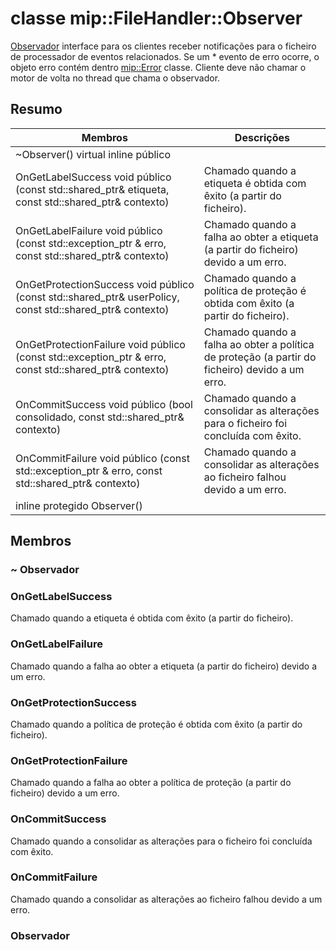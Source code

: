 # <a name="class-mipfilehandlerobserver"></a>classe mip::FileHandler::Observer 
[Observador](#classmip_1_1_file_handler_1_1_observer) interface para os clientes receber notificações para o ficheiro de processador de eventos relacionados.
Se um * evento de erro ocorre, o objeto erro contém dentro [mip::Error](#classmip_1_1_error) classe. Cliente deve não chamar o motor de volta no thread que chama o observador.
  
## <a name="summary"></a>Resumo
 Membros                        | Descrições                                
--------------------------------|---------------------------------------------
~Observer() virtual inline público  |  
OnGetLabelSuccess void público (const std::shared_ptr<ContentLabel>& etiqueta, const std::shared_ptr<void>& contexto)  |  Chamado quando a etiqueta é obtida com êxito (a partir do ficheiro).
OnGetLabelFailure void público (const std::exception_ptr & erro, const std::shared_ptr<void>& contexto)  |  Chamado quando a falha ao obter a etiqueta (a partir do ficheiro) devido a um erro.
OnGetProtectionSuccess void público (const std::shared_ptr<UserPolicy>& userPolicy, const std::shared_ptr<void>& contexto)  |  Chamado quando a política de proteção é obtida com êxito (a partir do ficheiro).
OnGetProtectionFailure void público (const std::exception_ptr & erro, const std::shared_ptr<void>& contexto)  |  Chamado quando a falha ao obter a política de proteção (a partir do ficheiro) devido a um erro.
OnCommitSuccess void público (bool consolidado, const std::shared_ptr<void>& contexto)  |  Chamado quando a consolidar as alterações para o ficheiro foi concluída com êxito.
OnCommitFailure void público (const std::exception_ptr & erro, const std::shared_ptr<void>& contexto)  |  Chamado quando a consolidar as alterações ao ficheiro falhou devido a um erro.
inline protegido Observer()  |  
  
## <a name="members"></a>Membros
  
### <a name="observer"></a>~ Observador
  
### <a name="ongetlabelsuccess"></a>OnGetLabelSuccess
Chamado quando a etiqueta é obtida com êxito (a partir do ficheiro).
  
### <a name="ongetlabelfailure"></a>OnGetLabelFailure
Chamado quando a falha ao obter a etiqueta (a partir do ficheiro) devido a um erro.
  
### <a name="ongetprotectionsuccess"></a>OnGetProtectionSuccess
Chamado quando a política de proteção é obtida com êxito (a partir do ficheiro).
  
### <a name="ongetprotectionfailure"></a>OnGetProtectionFailure
Chamado quando a falha ao obter a política de proteção (a partir do ficheiro) devido a um erro.
  
### <a name="oncommitsuccess"></a>OnCommitSuccess
Chamado quando a consolidar as alterações para o ficheiro foi concluída com êxito.
  
### <a name="oncommitfailure"></a>OnCommitFailure
Chamado quando a consolidar as alterações ao ficheiro falhou devido a um erro.
  
### <a name="observer"></a>Observador
